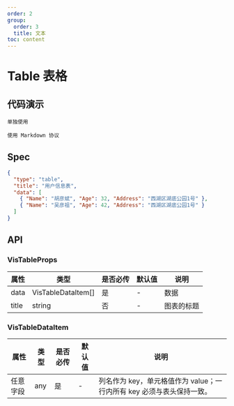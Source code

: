 ```yaml
---
order: 2
group:
  order: 3
  title: 文本
toc: content
---
```


# Table 表格

## 代码演示

<code src="./demos/common">单独使用</code>

<code src="./demos/markdown">使用 Markdown 协议</code>

## Spec

```json
{
  "type": "table",
  "title": "用户信息表",
  "data": [
    { "Name": "胡彦斌", "Age": 32, "Address": "西湖区湖底公园1号" },
    { "Name": "吴彦祖", "Age": 42, "Address": "西湖区湖底公园1号" }
  ]
}
```

## API

### VisTableProps

| 属性  | 类型               | 是否必传 | 默认值 | 说明       |
| ----- | ------------------ | -------- | ------ | ---------- |
| data  | VisTableDataItem[] | 是       | -      | 数据       |
| title | string             | 否       | -      | 图表的标题 |

### VisTableDataItem

| 属性     | 类型 | 是否必传 | 默认值 | 说明                                                                  |
| -------- | ---- | -------- | ------ | --------------------------------------------------------------------- |
| 任意字段 | any  | 是       | -      | 列名作为 key，单元格值作为 value；一行内所有 key 必须与表头保持一致。 |

